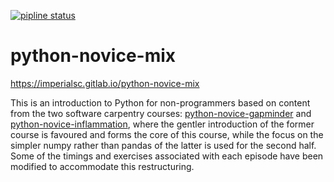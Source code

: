 [![pipline status](https://gitlab.com/ImperialSC/python-novice-mix/badges/gh-pages/build.svg)](https://gitlab.com/ImperialSC/python-novice-mix/commits/gh-pages)

python-novice-mix
=================

<https://imperialsc.gitlab.io/python-novice-mix>

This is an introduction to Python for non-programmers based on content from
the two software carpentry courses:
[python-novice-gapminder][python-novice-gapminder] and
[python-novice-inflammation][python-novice-inflammation], where the gentler
introduction of the former course is favoured and forms the core of this
course, while the focus on the simpler numpy rather than pandas of the latter
is used for the second half. Some of the timings and exercises associated with
each episode have been modified to accommodate this restructuring.


[python-novice-inflammation]: https://github.com/swcarpentry/python-novice-inflammation
[python-novice-gapminder]: https://github.com/swcarpentry/python-novice-gapminder
